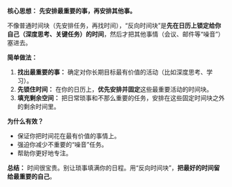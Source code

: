 

**核心思想：** **先安排最重要的事，再安排其他事。**

不像普通时间块（先安排任务，再找时间），“反向时间块”是**先在日历上锁定给你自己（深度思考、关键任务）的时间**，然后才把其他事情（会议、邮件等“噪音”）塞进去。

**简单做法：**

1.  **找出最重要的事：** 确定对你长期目标最有价值的活动（比如深度思考、学习）。
2.  **先锁住时间：** 在你的日历上，**优先安排并固定**这些最重要活动的时间块。
3.  **填充剩余空间：** 把日常琐事和不那么重要的任务，安排在这些固定时间块之外的剩余时间里。

**为什么有效？**

*   保证你把时间花在最有价值的事情上。
*   强迫你减少不重要的“噪音”任务。
*   帮助你更好地专注。

**总结：** 时间很宝贵。别让琐事填满你的日程。用“反向时间块”，**把最好的时间留给最重要的自己**。